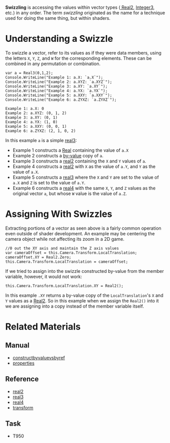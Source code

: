 **Swizzling** is accessing the values within vector types ([ Real2](https://github.com/ZilchEngine/ZilchDocs/blob/master/code_reference/nada_base_types/real2.markdown), [ Integer3](https://github.com/ZilchEngine/ZilchDocs/blob/master/code_reference/nada_base_types/integer3.markdown), etc.) in any order. The term *swizzling* originated as the name for a technique used for doing the same thing, but within shaders.

 # Understanding a Swizzle
To swizzle a vector, refer to its values as if they were data members, using the letters `X`, `Y`, `Z`, and `W` for the corresponding elements. These can be combined in any permutation or combination.

```name=Simple Swizzle, lang=csharp
var a = Real3(0,1,2);
Console.WriteLine("Example 1: a.X: `a.X`");
Console.WriteLine("Example 2: a.XYZ: `a.XYZ`");
Console.WriteLine("Example 3: a.XY: `a.XY`");
Console.WriteLine("Example 4: a.YX: `a.YX`");
Console.WriteLine("Example 5: a.XXY: `a.XXY`");
Console.WriteLine("Example 6: a.ZYXZ: `a.ZYXZ`");
```
```name=Console Output
Example 1: a.X: 0
Example 2: a.XYZ: (0, 1, 2)
Example 3: a.XY: (0, 1)
Example 4: a.YX: (1, 0)
Example 5: a.XXY: (0, 0, 1)
Example 6: a.ZYXZ: (2, 1, 0, 2)
```

In this example `a` is a simple [real3](https://github.com/ZilchEngine/ZilchDocs/blob/master/code_reference/nada_base_types/real3.markdown):

- Example 1 constructs a [Real](https://github.com/ZilchEngine/ZilchDocs/blob/master/code_reference/nada_base_types/real.markdown) containing the value of `a.X`
- Example 2 constructs a [by-value](https://github.com/ZilchEngine/ZilchDocs/blob/master/zero_editor_documentation/zeromanual/nada_in_zero/constructbyvaluevsbyref.markdown) copy of `a`.
- Example 3 constructs a [real2](https://github.com/ZilchEngine/ZilchDocs/blob/master/code_reference/nada_base_types/real2.markdown) containing the `X` and `Y` values of `a`. 
- Example 4 constructs a [real2](https://github.com/ZilchEngine/ZilchDocs/blob/master/code_reference/nada_base_types/real2.markdown) with `X` as the value of `a.Y`, and `Y` as the value of `a.X`.
- Example 5 constructs a [real3](https://github.com/ZilchEngine/ZilchDocs/blob/master/code_reference/nada_base_types/real3.markdown) where the `X` and `Y` are set to the value of `a.X` and `Z` is set to the value of `a.Y`.
- Example 6 constructs a [real4](https://github.com/ZilchEngine/ZilchDocs/blob/master/code_reference/nada_base_types/real4.markdown) with the same `X`, `Y`, and `Z` values as the original vector `a`, but whose `W` value is the value of `a.Z`.

 # Assigning With Swizzles
Extracting portions of a vector as seen above is a fairly common operation even outside of shader development. An example may be centering the camera object while not affecting its zoom in a 2D game.

```name=XY Assignment Without Swizzle, lang=csharp
//0 out the XY axis and maintain the Z axis values
var cameraOffset = this.Camera.Transform.LocalTranslation;
cameraOffset.XY = Real2.Zero;
this.Camera.Transform.LocalTranslation = cameraOffset;
```
If we tried to assign into the swizzle constructed by-value from the member variable, however, it would not work:

```name=Direct Assignment Into Member Swizzle, lang=csharp, counterexample
this.Camera.Transform.LocalTranslation.XY = Real2();
```

In this example `.XY` returns a by-value copy of the `LocalTranslation`'s `X` and `Y` values as a [Real2](https://github.com/ZilchEngine/ZilchDocs/blob/master/code_reference/nada_base_types/real2.markdown). So in this example when we assign the `Real2()` into it we are assigning into a copy instead of the member variable itself.

 # Related Materials
 ## Manual
- [constructbyvaluevsbyref](https://github.com/ZilchEngine/ZilchDocs/blob/master/zero_editor_documentation/zeromanual/nada_in_zero/constructbyvaluevsbyref.markdown)
- [properties](https://github.com/ZilchEngine/ZilchDocs/blob/master/zero_editor_documentation/zeromanual/nada_in_zero/properties.markdown)

 ## Reference
- [real2](https://github.com/ZilchEngine/ZilchDocs/blob/master/code_reference/nada_base_types/real2.markdown)
- [real3](https://github.com/ZilchEngine/ZilchDocs/blob/master/code_reference/nada_base_types/real3.markdown)
- [real4](https://github.com/ZilchEngine/ZilchDocs/blob/master/code_reference/nada_base_types/real4.markdown)
- [transform](https://github.com/ZilchEngine/ZilchDocs/blob/master/code_reference/class_reference/transform.markdown)

 ## Task
- T950 

 